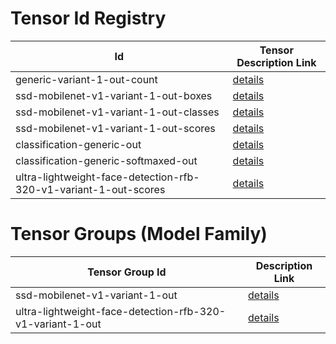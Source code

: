 # Tensor Id Registry

|Id | Tensor Description Link |
|---|---                 |
|generic-variant-1-out-count | [details](/tensors/generic-variant-1-out-count.md) |
|ssd-mobilenet-v1-variant-1-out-boxes | [details](/tensors/ssd-mobilenet-v1-variant-1-out-boxes.md) |
|ssd-mobilenet-v1-variant-1-out-classes | [details](/tensors/ssd-mobilenet-v1-variant-1-out-classes.md) |
|ssd-mobilenet-v1-variant-1-out-scores | [details](/tensors/ssd-mobilenet-v1-variant-1-out-scores.md) |
|classification-generic-out | [details](/tensors/classification-generic-out.md) |
|classification-generic-softmaxed-out | [details](/tensors/classification-generic-softmaxed-out.md) |
|ultra-lightweight-face-detection-rfb-320-v1-variant-1-out-scores | [details](/tensors/ultra-lightweight-face-detection-rfb-320-v1-variant-1-out-scores.md) |


# Tensor Groups (Model Family)

|Tensor Group Id  | Description Link |
|---              |---               |
|ssd-mobilenet-v1-variant-1-out | [details](/tensor-groups/ssd-mobilenet-v1-variant-1-out.md) |
|ultra-lightweight-face-detection-rfb-320-v1-variant-1-out | [details](/tensor-groups/ultra-lightweight-face-detection-rfb-320-v1-variant-1-out.md) |
